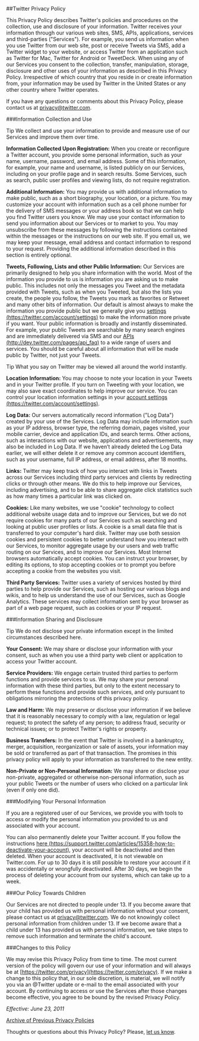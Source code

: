 

##Twitter Privacy Policy



This Privacy Policy describes Twitter's policies and procedures on the collection, use and disclosure of your information. Twitter receives your information through our various web sites, SMS, APIs, applications, services and third-parties ("Services"). For example, you send us information when you use Twitter from our web site, post or receive Tweets via SMS, add a Twitter widget to your website, or access Twitter from an application such as Twitter for Mac, Twitter for Android or TweetDeck. When using any of our Services you consent to the collection, transfer, manipulation, storage, disclosure and other uses of your information as described in this Privacy Policy. Irrespective of which country that you reside in or create information from, your information may be used by Twitter in the United States or any other country where Twitter operates.



If you have any questions or comments about this Privacy Policy, please contact us at [privacy@twitter.com](mailto:%70%72%69%76%61%63%79@%74%77%69%74%74%65%72.%63%6f%6d).


###Information Collection and Use



Tip We collect and use your information to provide and measure use of our Services and improve them over time.



**Information Collected Upon Registration:** When you create or reconfigure a Twitter account, you provide some personal information, such as your name, username, password, and email address. Some of this information, for example, your name and username, is listed publicly on our Services, including on your profile page and in search results. Some Services, such as search, public user profiles and viewing lists, do not require registration.



**Additional Information:** You may provide us with additional information to make public, such as a short biography, your location, or a picture. You may customize your account with information such as a cell phone number for the delivery of SMS messages or your address book so that we can help you find Twitter users you know. We may use your contact information to send you information about our Services or to market to you. You may unsubscribe from these messages by following the instructions contained within the messages or the instructions on our web site. If you email us, we may keep your message, email address and contact information to respond to your request.  Providing the additional information described in this section is entirely optional.



**Tweets, Following, Lists and other Public Information:** Our Services are primarily designed to help you share information with the world.  Most of the information you provide to us is information you are asking us to make public.  This includes not only the messages you Tweet and the metadata provided with Tweets, such as when you Tweeted, but also the lists you create, the people you follow, the Tweets you mark as favorites or Retweet and many other bits of information.  Our default is almost always to make the information you provide public but we generally give you [settings (https://twitter.com/account/settings)](https://twitter.com/account/settings) to make the information more private if you want. Your public information is broadly and instantly disseminated. For example, your public Tweets are searchable by many search engines and are immediately delivered via SMS and our [APIs (http://dev.twitter.com/pages/api_faq)](http://dev.twitter.com/pages/api_faq) to a wide range of users and services. You should be careful about all information that will be made public by Twitter, not just your Tweets.



Tip What you say on Twitter may be viewed all around the world instantly.



**Location Information:** You may choose to note your location in your Tweets and in your Twitter profile. If you turn on Tweeting with your location, we may also save exact coordinates to help improve our service. You can control your location information settings in your [account settings (https://twitter.com/account/settings)](https://twitter.com/account/settings).



**Log Data:** Our servers automatically record information ("Log Data") created by your use of the Services. Log Data may include information such as your IP address, browser type, the referring domain, pages visited, your mobile carrier, device and application IDs, and search terms. Other actions, such as interactions with our website, applications and advertisements, may also be included in Log Data.  If we haven’t already deleted the Log Data earlier, we will either delete it or remove any common account identifiers, such as your username, full IP address, or email address, after 18 months.



**Links:** Twitter may keep track of how you interact with links in Tweets across our Services including third party services and clients by redirecting clicks or through other means. We do this to help improve our Services, including advertising, and to be able to share aggregate click statistics such as how many times a particular link was clicked on.



**Cookies:** Like many websites, we use "cookie" technology to collect additional website usage data and to improve our Services, but we do not require cookies for many parts of our Services such as searching and looking at public user profiles or lists. A cookie is a small data file that is transferred to your computer's hard disk. Twitter may use both session cookies and persistent cookies to better understand how you interact with our Services, to monitor aggregate usage by our users and web traffic routing on our Services, and to improve our Services. Most Internet browsers automatically accept cookies. You can instruct your browser, by editing its options, to stop accepting cookies or to prompt you before accepting a cookie from the websites you visit.



**Third Party Services:** Twitter uses a variety of services hosted by third parties to help provide our Services, such as hosting our various blogs and wikis, and to help us understand the use of our Services, such as Google Analytics.  These services may collect information sent by your browser as part of a web page request, such as cookies or your IP request.


###Information Sharing and Disclosure



Tip We do not disclose your private information except in the limited circumstances described here.



**Your Consent:** We may share or disclose your information with your consent, such as when you use a third party web client or application to access your Twitter account.



**Service Providers:** We engage certain trusted third parties to perform functions and provide services to us. We may share your personal information with these third parties, but only to the extent necessary to perform these functions and provide such services, and only pursuant to obligations mirroring the protections of this privacy policy.



**Law and Harm:** We may preserve or disclose your information if we believe that it is reasonably necessary to comply with a law, regulation or legal request; to protect the safety of any person; to address fraud, security or technical issues; or to protect Twitter's rights or property.



**Business Transfers:** In the event that Twitter is involved in a bankruptcy, merger, acquisition, reorganization or sale of assets, your information may be sold or transferred as part of that transaction. The promises in this privacy policy will apply to your information as transferred to the new entity.



**Non-Private or Non-Personal Information:** We may share or disclose your non-private, aggregated or otherwise non-personal information, such as your public Tweets or the number of users who clicked on a particular link (even if only one did).


###Modifying Your Personal Information



If you are a registered user of our Services, we provide you with tools to access or modify the personal information you provided to us and associated with your account.



You can also permanently delete your Twitter account. If you follow the instructions [here (https://support.twitter.com/articles/15358-how-to-deactivate-your-account)](https://support.twitter.com/articles/15358-how-to-deactivate-your-account), your account will be deactivated and then deleted. When your account is deactivated, it is not viewable on Twitter.com. For up to 30 days it is still possible to restore your account if it was accidentally or wrongfully deactivated.  After 30 days, we begin the process of deleting your account from our systems, which can take up to a week.


###Our Policy Towards Children



Our Services are not directed to people under 13. If you become aware that your child has provided us with personal information without your consent, please contact us at [privacy@twitter.com](mailto:%70%72%69%76%61%63%79@%74%77%69%74%74%65%72.%63%6f%6d). We do not knowingly collect personal information from children under 13. If we become aware that a child under 13 has provided us with personal information, we take steps to remove such information and terminate the child's account.


###Changes to this Policy



We may revise this Privacy Policy from time to time.  The most current version of the policy will govern our use of your information and will always be at [https://twitter.com/privacy](https://twitter.com/privacy). If we make a change to this policy that, in our sole discretion, is material, we will notify you via an @Twitter update or e-mail to the email associated with your account. By continuing to access or use the Services after those changes become effective, you agree to be bound by the revised Privacy Policy.



*Effective: June 23, 2011*



[Archive of Previous Privacy Policies](https://twitter.com/privacy/previous)

Thoughts or questions about this Privacy Policy? Please, [let us know](mailto:%70%72%69%76%61%63%79@%74%77%69%74%74%65%72.%63%6f%6d).

